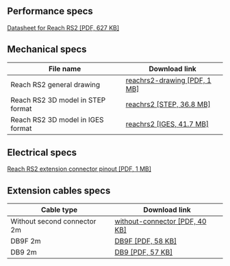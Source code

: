 ## Performance specs

[Datasheet for Reach RS2 [PDF, 627 KB]](http://files.emlid.com/docs/Datasheet%20RS2%20ENG%20web.pdf)

## Mechanical specs

| File name | Download link |
|-----------|---------------|
| Reach RS2 general drawing | [reachrs2-drawing [PDF, 1 MB]](http://files.emlid.com/docs/reachrs2-drawing.pdf) |
| Reach RS2 3D model in STEP format | [reachrs2 [STEP, 36.8 MB]](https://github.com/emlid/hardware/blob/master/reachrs2.step) |
| Reach RS2 3D model in IGES format | [reachrs2 [IGES, 41.7 MB]](https://github.com/emlid/hardware/blob/master/reachrs2.iges) |

## Electrical specs

[Reach RS2 extension connector pinout [PDF, 1 MB]](files/RS232-port.pdf)

## Extension cables specs

| Cable type | Download link |
|-----------|------|
| Without second connector 2m |[without-connector [PDF, 40 KB]](files/without-connector.pdf) |
| DB9F 2m |[DB9F [PDF, 58 KB]](files/DB9F.pdf) |
| DB9 2m |[DB9 [PDF, 57 KB]](files/DB9.pdf) |
